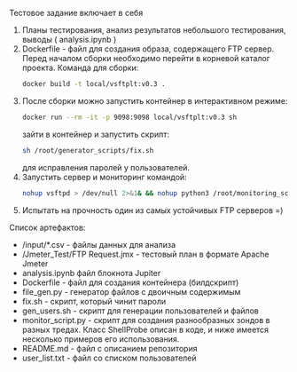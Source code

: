Тестовое задание включает в себя
1. Планы тестирования, анализ результатов небольшого тестирования, выводы ( analysis.ipynb )
2. Dockerfile - файл для создания образа, содержащего FTP сервер. Перед началом сборки необходимо перейти в
    корневой каталог проекта. Команда для сборки:
    ```bash
    docker build -t local/vsftplt:v0.3 .
    ```
3. После сборки можно запустить контейнер в интерактивном режиме:
    ```bash
    docker run --rm -it -p 9098:9098 local/vsftplt:v0.3 sh
    ```
    зайти в контейнер и запустить скрипт:
    ```bash
    sh /root/generator_scripts/fix.sh
    ```
    для исправления паролей у пользователей.
4. Запустить сервер и мониторинг командой:
    ```bash
    nohup vsftpd > /dev/null 2>&1& && nohup python3 /root/monitoring_script/monitor_script.py > /dev/null 2>&1&
    ```
5. Испытать на прочность один из самых устойчивых FTP серверов =)

Список артефактов:
- /input/*.csv - файлы данных для анализа
- /Jmeter_Test/FTP Request.jmx - тестовый план в формате Apache Jmeter
- analysis.ipynb файл блокнота Jupiter
- Dockerfile - файл для создания контейнера (билдскрипт)
- file_gen.py - генератор файлов с двоичным содержимым
- fix.sh - скрипт, который чинит пароли
- gen_users.sh - скрипт для генерации пользователей и файлов
- monitor_script.py - скрипт для создания разнообразных зондов в разных тредах. Класс ShellProbe описан в коде, и ниже имеется несколько примеров его использования.
- README.md - файл с описанием репозитория
- user_list.txt - файл со списком пользователей

